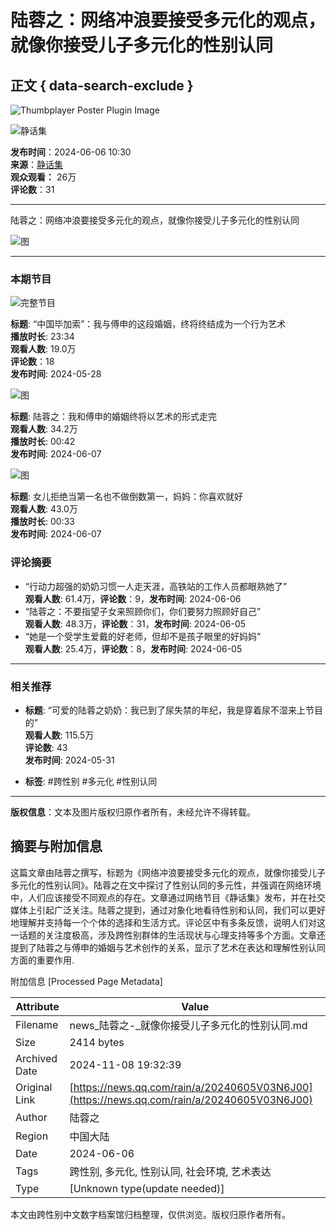 # 陆蓉之：网络冲浪要接受多元化的观点，就像你接受儿子多元化的性别认同

## 正文 { data-search-exclude }


![Thumbplayer Poster Plugin Image](https://puui.qpic.cn/vpic_cover/b1404bayt90/b1404bayt90_hz.jpg)

![静话集](https://inews.gtimg.com/news_ls/OEcCE2I3qZAPChvykf-e0KMO6lFvi18KfsVpRjgzzTPEEAA_200200/0)

**发布时间**：2024-06-06 10:30  
**来源**：[静话集](https://news.qq.com/omn/author/8QMc339c7YcYuz%2Fa7gJ1)  
**观众观看：** 26万  
**评论数**：31

---

陆蓉之：网络冲浪要接受多元化的观点，就像你接受儿子多元化的性别认同

![图](https://inews.gtimg.com/newsapp_bt/0/1218170947901_741/0)

---

### 本期节目

![完整节目](https://inews.gtimg.com/om_ls/Od76XXz0GykO5dd33vvKt3RApj7Rvt8BFrOPgmIP0Z6CgAA_870492/0)

**标题**: “中国毕加索”：我与傅申的这段婚姻，终将终结成为一个行为艺术  
**播放时长**: 23:34  
**观看人数**: 19.0万  
**评论数**：18  
**发布时间**: 2024-05-28

![图](https://inews.gtimg.com/om_ls/OReoDS-aeAHAGmqw_mNQveeqcRjxtVDQOzeSscGaeOhwQAA_870492/0)

**标题**: 陆蓉之：我和傅申的婚姻终将以艺术的形式走完  
**观看人数**: 34.2万  
**播放时长**: 00:42  
**发布时间**: 2024-06-07

![图](https://inews.gtimg.com/om_ls/O703XyhFy7AFSqNICM9Q6OGsVIii6ZALops6qx7NqArA4AA_870492/0)

**标题**: 女儿拒绝当第一名也不做倒数第一，妈妈：你喜欢就好  
**观看人数**: 43.0万  
**播放时长**: 00:33  
**发布时间**: 2024-06-07

### 评论摘要

- “行动力超强的奶奶习惯一人走天涯，高铁站的工作人员都眼熟她了”  
  **观看人数**: 61.4万，**评论数**：9，**发布时间**: 2024-06-06
- “陆蓉之：不要指望子女来照顾你们，你们要努力照顾好自己”  
  **观看人数**: 48.3万，**评论数**：31，**发布时间**: 2024-06-05
- “她是一个受学生爱戴的好老师，但却不是孩子眼里的好妈妈”  
  **观看人数**: 25.4万，**评论数**：8，**发布时间**: 2024-06-05

---

### 相关推荐

- **标题**: “可爱的陆蓉之奶奶：我已到了尿失禁的年纪，我是穿着尿不湿来上节目的”  
  **观看人数**: 115.5万  
  **评论数**: 43  
  **发布时间**: 2024-05-31

- **标签**: #跨性别 #多元化 #性别认同

---

**版权信息**：文本及图片版权归原作者所有，未经允许不得转载。

## 摘要与附加信息

<!-- tcd_abstract -->
这篇文章由陆蓉之撰写，标题为《网络冲浪要接受多元化的观点，就像你接受儿子多元化的性别认同》。陆蓉之在文中探讨了性别认同的多元性，并强调在网络环境中，人们应该接受不同观点的存在。文章通过网络节目《静话集》发布，并在社交媒体上引起广泛关注。陆蓉之提到，通过对象化地看待性别和认同，我们可以更好地理解并支持每一个个体的选择和生活方式。评论区中有多条反馈，说明人们对这一话题的关注度极高，涉及跨性别群体的生活现状与心理支持等多个方面。文章还提到了陆蓉之与傅申的婚姻与艺术创作的关系，显示了艺术在表达和理解性别认同方面的重要作用.
<!-- tcd_abstract_end -->

附加信息 [Processed Page Metadata]

| Attribute       | Value                                  |
|-----------------|----------------------------------------|
| Filename        | news_陆蓉之-_就像你接受儿子多元化的性别认同.md                             |
| Size            | 2414 bytes                           |
| Archived Date   | 2024-11-08 19:32:39                             |
| Original Link   | [https://news.qq.com/rain/a/20240605V03N6J00](https://news.qq.com/rain/a/20240605V03N6J00)                       |
| Author          | 陆蓉之                               |
| Region          | 中国大陆                               |
| Date            | 2024-06-06                                 |
| Tags            | 跨性别, 多元化, 性别认同, 社会环境, 艺术表达                                 |
| Type            | [Unknown type(update needed)]                                 |
<!-- tcd_table_end -->

本文由跨性别中文数字档案馆归档整理，仅供浏览。版权归原作者所有。
